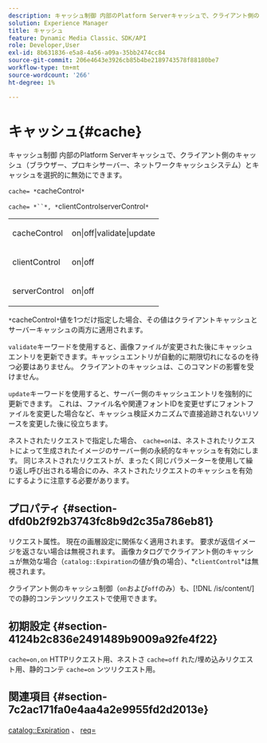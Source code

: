 ```yaml
---
description: キャッシュ制御 内部のPlatform Serverキャッシュで、クライアント側のキャッシュ（ブラウザー、プロキシサーバー、ネットワークキャッシュシステム）とキャッシュを選択的に無効にできます。
solution: Experience Manager
title: キャッシュ
feature: Dynamic Media Classic、SDK/API
role: Developer,User
exl-id: 8b631836-e5a8-4a56-a09a-35bb2474cc84
source-git-commit: 206e4643e3926cb85b4be2189743578f88180be7
workflow-type: tm+mt
source-wordcount: '266'
ht-degree: 1%

---
```


# キャッシュ{#cache}

キャッシュ制御 内部のPlatform Serverキャッシュで、クライアント側のキャッシュ（ブラウザー、プロキシサーバー、ネットワークキャッシュシステム）とキャッシュを選択的に無効にできます。

`cache= *`cacheControl`*`

`cache= *``*, *`clientControlserverControl`*`

<table id="simpletable_70ACECAEA02F400C83B598FA13F1D00B"> 
 <tr class="strow"> 
  <td class="stentry"> <p><span class="codeph"> <span class="varname"> cacheControl</span></span> </p> </td> 
  <td class="stentry"> <p><span class="codeph"> on|off|validate|update</span> </p> </td> 
 </tr> 
 <tr class="strow"> 
  <td class="stentry"> <p><span class="codeph"> <span class="varname"> clientControl</span></span> </p></td> 
  <td class="stentry"> <p><span class="codeph"> on|off</span> </p></td> 
 </tr> 
 <tr class="strow"> 
  <td class="stentry"> <p><span class="codeph"> <span class="varname"> serverControl</span></span> </p></td> 
  <td class="stentry"> <p><span class="codeph"> on|off</span> </p></td> 
 </tr> 
</table>

`*`cacheControl`*`値を1つだけ指定した場合、その値はクライアントキャッシュとサーバーキャッシュの両方に適用されます。

`validate`キーワードを使用すると、画像ファイルが変更された後にキャッシュエントリを更新できます。キャッシュエントリが自動的に期限切れになるのを待つ必要はありません。 クライアントのキャッシュは、このコマンドの影響を受けません。

`update`キーワードを使用すると、サーバー側のキャッシュエントリを強制的に更新できます。 これは、ファイル名や関連フォントIDを変更せずにフォントファイルを変更した場合など、キャッシュ検証メカニズムで直接追跡されないリソースを変更した後に役立ちます。

ネストされたリクエストで指定した場合、 `cache=on`は、ネストされたリクエストによって生成されたイメージのサーバー側の永続的なキャッシュを有効にします。 同じネストされたリクエストが、まったく同じパラメーターを使用して繰り返し呼び出される場合にのみ、ネストされたリクエストのキャッシュを有効にするように注意する必要があります。

## プロパティ {#section-dfd0b2f92b3743fc8b9d2c35a786eb81}

リクエスト属性。 現在の画層設定に関係なく適用されます。 要求が返信イメージを返さない場合は無視されます。 画像カタログでクライアント側のキャッシュが無効な場合（`catalog::Expiration`の値が負の場合）、*`clientControl`*は無視されます。

クライアント側のキャッシュ制御（`on`および`off`のみ）も、[!DNL /is/content/]での静的コンテンツリクエストで使用できます。

## 初期設定 {#section-4124b2c836e2491489b9009a92fe4f22}

`cache=on,on` HTTPリクエスト用、ネストさ `cache=off` れた/埋め込みリクエスト用、静的コンテ `cache=on` ンツリクエスト用。

## 関連項目 {#section-7c2ac171fa0e4aa4a2e9955fd2d2013e}

[catalog::Expiration](../../../../../is-api/image-catalog/image-serving-api-ref/c-image-catalog-reference/c-image-svg-data-reference/c-image-data-reference/r-expiration-cat.md#reference-a7afd668ecbb4d2da65d86259aa6a28a) 、 [req=](../../../../../is-api/http-ref/image-serving-api-ref/c-http-protocol-reference/c-command-reference/r-req/r-req.md#reference-907cdb4a97034db7ad94695f25552e76)
